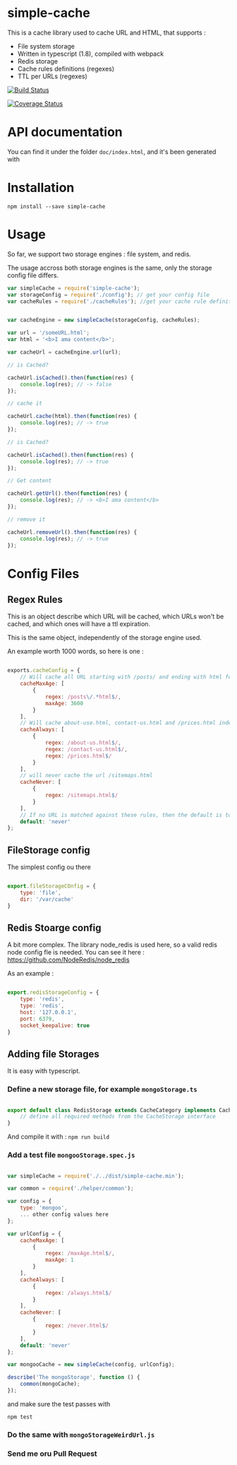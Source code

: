 # simple-cache

This is a cache library used to cache URL and HTML, that supports : 

- File system storage
- Written in typescript (1.8), compiled with webpack
- Redis storage
- Cache rules definitions (regexes)
- TTL per URLs (regexes)

[![Build Status](https://travis-ci.org/a-lucas/simple-cache.svg?branch=master)](https://travis-ci.org/a-lucas/simple-cache)

[![Coverage Status](https://coveralls.io/repos/github/a-lucas/simple-cache/badge.svg?branch=master)](https://coveralls.io/github/a-lucas/simple-cache?branch=master)

# API documentation

You can find it under the folder `doc/index.html`, and it's been generated with 


# Installation

```
npm install --save simple-cache
```

# Usage

So far, we support two storage engines : file system, and redis.

The usage accross both storage engines is the same, only the storage config file differs.


```javascript
var simpleCache = require('simple-cache');
var storageConfig = require('./config'); // get your config file
var cacheRules = require('./cacheRules'); //get your cache rule definition file


var cacheEngine = new simpleCache(storageConfig, cacheRules);

var url = '/someURL.html';
var html = '<b>I ama content</b>';

var cacheUrl = cacheEngine.url(url);

// is Cached?

cacheUrl.isCached().then(function(res) {
    console.log(res); // -> false
});

// cache it

cacheUrl.cache(html).then(function(res) {
    console.log(res); // -> true
});

// is Cached?

cacheUrl.isCached().then(function(res) {
    console.log(res); // -> true
});

// Get content

cacheUrl.getUrl().then(function(res) {
    console.log(res); // -> <b>I ama content</b>
});

// remove it

cacheUrl.removeUrl().then(function(res) {
    console.log(res); // -> true
});


```

# Config Files

## Regex Rules

This is an object describe which URL will be cached, which URLs won't be cached, and which ones will have a ttl expiration.

This is the same object, independently of the storage engine used.

An example worth 1000 words, so here is one : 

```javascript

exports.cacheConfig = {
    // Will cache all URL starting with /posts/ and ending with html for 24 hours
    cacheMaxAge: [ 
        {
            regex: /posts\/.*html$/,  
            maxAge: 3600
        }
    ],
    // Will cache about-use.html, contact-us.html and /prices.html indefinitively
    cacheAlways: [  
        {
            regex: /about-us.html$/, 
            regex: /contact-us.html$/,
            regex: /prices.html$/
        }
    ],
    // will never cache the url /sitemaps.html
    cacheNever: [ 
        {
            regex: /sitemaps.html$/
        }
    ], 
    // If no URL is matched against these rules, then the default is to never cache it. can be 'never' or 'always'
    default: 'never' 
};

```

## FileStorage config

The simplest config ou there

```javascript

export.fileStorageCOnfig = {
    type: 'file', 
    dir: '/var/cache'
}

```

## Redis Stoarge config

A bit more complex. The library node_redis is used here, so a valid redis node config fle is needed. You can see it here : https://github.com/NodeRedis/node_redis 

As an example : 

```javascript

export.redisStorageConfig = {
    type: 'redis',
    type: 'redis',
    host: '127.0.0.1',
    port: 6379,
    socket_keepalive: true
}

```


## Adding file Storages

It is easy with typescript.

###     Define a new storage file, for example `mongoStorage.ts`

```javascript

export default class RedisStorage extends CacheCategory implements CacheStorage{
    // define all required methods from the CacheStorage interface 
}

```

And compile it with : `npm run build`

###     Add a test file `mongooStorage.spec.js`
 
```javascript

var simpleCache = require('./../dist/simple-cache.min');

var common = require('./helper/common');

var config = {
    type: 'mongoo',
    ... other config values here
};

var urlConfig = {
    cacheMaxAge: [
        {
            regex: /maxAge.html$/,
            maxAge: 1
        }
    ],
    cacheAlways: [
        {
            regex: /always.html$/
        }
    ],
    cacheNever: [
        {
            regex: /never.html$/
        }
    ],
    default: 'never'
};

var mongooCache = new simpleCache(config, urlConfig);

describe('The mongoStorage', function () {
    common(mongoCache);
});
```

and make sure the test passes with 

`npm test`

###     Do the same with `mongoStorageWeirdUrl.js`

###     Send me oru Pull Request